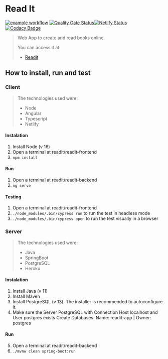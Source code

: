 # Read It

[![example workflow](https://github.com/isadiamar/readit/actions/workflows/main.yml/badge.svg)](https://github.com/isadiamar/readit/actions/workflows/main.yml)
[![Quality Gate Status](https://sonarcloud.io/api/project_badges/measure?project=isadiamar_readit&metric=alert_status)](https://sonarcloud.io/summary/new_code?id=isadiamar_readit)[![Netlify Status](https://api.netlify.com/api/v1/badges/24c91e38-68da-4b7d-9202-f6b8a5092dd5/deploy-status)](https://app.netlify.com/sites/ri-readit/deploys)
[![Codacy Badge](https://app.codacy.com/project/badge/Grade/b9d5c11187a54a7bb2fb61081ca750dc)](https://www.codacy.com/gh/isadiamar/readit/dashboard?utm_source=github.com&amp;utm_medium=referral&amp;utm_content=isadiamar/readit&amp;utm_campaign=Badge_Grade)

> Web App to create and read books online.
> 
> You can access it at:
> - [Readit](https://ri-readit.netlify.app/welcome)


## How to install, run and test

### Client

> The technologies used were:
> - Node
> - Angular
> - Typescript
> - Netlify

#### Instalation
1. Install Node (v 16)
2. Open a terminal at readit/readit-frontend
3. `npm install`

#### Run
1. Open a terminal at readit/readit-backend
2. `ng serve`

#### Testing
1. Open a terminal at readit/readit-frontend
2. `./node_modules/.bin/cypress run` to run the test in headless mode
3. `./node_modules/.bin/cypress open` to run the test visually in a browser

### Server

> The technologies used were:
> - Java
> - SpringBoot
> - PostgreSQL
> - Heroku

#### Instalation
1. Install Java (v 11)
2. Install Maven
3. Install PostgreSQL (v 13). The installer is recommended to autoconfigure it.
4. Make sure the Server PostgreSQL with Connection Host localhost and User postgres exists
Create Databases:
Name: readit-app | Owner: postgres

#### Run
5. Open a terminal at readit/readit-backend
6. `./mvnw clean spring-boot:run`
